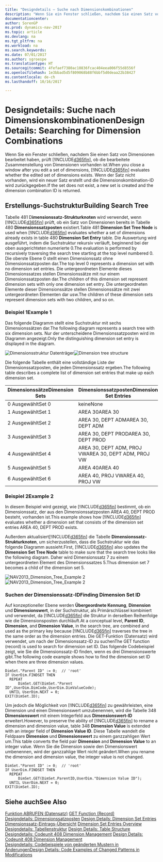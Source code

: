 ```yaml
---
title: "Designdetails – Suche nach Dimensionskombinationen"
description: "Wenn Sie ein Fenster schließen, nachdem Sie einen Satz von Dimensionen bearbeitet haben, prüft [!INCLUDE[d365fin](includes/d365fin_md.md)] , ob die bearbeitete Zusammenstellung von Dimensionen vorhanden ist. Wenn der Satz nicht vorhanden, wird ein neuer Satz erstellt und die Dimensionskombination-ID wird zurückgegeben."
documentationcenter: 
author: SorenGP
ms.prod: dynamics-nav-2017
ms.topic: article
ms.devlang: na
ms.tgt_pltfrm: na
ms.workload: na
ms.search.keywords: 
ms.date: 07/01/2017
ms.author: sgroespe
ms.translationtype: HT
ms.sourcegitcommit: 4fefaef7380ac10836fcac404eea006f55d8556f
ms.openlocfilehash: 1e3bbad5d5f809068b88f6bbf5d0deaa22b38427
ms.contentlocale: de-ch
ms.lasthandoff: 10/16/2017

---
```

# <a name="design-details-searching-for-dimension-combinations"></a><span data-ttu-id="2581d-104">Designdetails: Suche nach Dimensionskombinationen</span><span class="sxs-lookup"><span data-stu-id="2581d-104">Design Details: Searching for Dimension Combinations</span></span>
<span data-ttu-id="2581d-105">Wenn Sie ein Fenster schließen, nachdem Sie einen Satz von Dimensionen bearbeitet haben, prüft [!INCLUDE[d365fin](includes/d365fin_md.md)], ob die bearbeitete Zusammenstellung von Dimensionen vorhanden ist.</span><span class="sxs-lookup"><span data-stu-id="2581d-105">When you close a window after you edit a set of dimensions, [!INCLUDE[d365fin](includes/d365fin_md.md)] evaluates whether the edited set of dimensions exists.</span></span> <span data-ttu-id="2581d-106">Wenn der Satz nicht vorhanden, wird ein neuer Satz erstellt und die Dimensionskombination-ID wird zurückgegeben.</span><span class="sxs-lookup"><span data-stu-id="2581d-106">If the set does not exist, a new set is created and the dimension combination ID is returned.</span></span>  

## <a name="building-search-tree"></a><span data-ttu-id="2581d-107">Erstellungs-Suchstruktur</span><span class="sxs-lookup"><span data-stu-id="2581d-107">Building Search Tree</span></span>  
 <span data-ttu-id="2581d-108">Tabelle 481 D**imensionssatz-Strukturknoten** wird verwendet, wenn [!INCLUDE[d365fin](includes/d365fin_md.md)] prüft, ob ein Satz von Dimensionen bereits in Tabelle 480 **Dimensionssatzposten** existiert.</span><span class="sxs-lookup"><span data-stu-id="2581d-108">Table 481 **Dimension Set Tree Node** is used when [!INCLUDE[d365fin](includes/d365fin_md.md)] evaluates whether a set of dimensions already exists in table 480 **Dimension Set Entry** table.</span></span> <span data-ttu-id="2581d-109">Die Auswertung wird ausgeführt, indem die Suchstruktur rekursiv verläuft, beginnend bei der oben ausgerichteten numerierte 0.</span><span class="sxs-lookup"><span data-stu-id="2581d-109">The evaluation is performed by recursively traversing the search tree starting at the top level numbered 0.</span></span> <span data-ttu-id="2581d-110">Die oberste Ebene 0 stellt einen Dimensionssatz ohne Dimensionssatzposten dar.</span><span class="sxs-lookup"><span data-stu-id="2581d-110">The top level 0 represents a dimension set with no dimension set entries.</span></span> <span data-ttu-id="2581d-111">Die untergeordneten Elemente dieses Dimensionssatzes stellen Dimensionssätze mit nur einem Dimensionssatzposten dar.</span><span class="sxs-lookup"><span data-stu-id="2581d-111">The children of this dimension set represent dimension sets with only one dimension set entry.</span></span> <span data-ttu-id="2581d-112">Die untergeordneten Elemente dieser Dimensionssätze stellen Dimensionssätze mit zwei untergeordneten Elementen dar usw.</span><span class="sxs-lookup"><span data-stu-id="2581d-112">The children of these dimension sets represent dimension sets with two children, and so on.</span></span>  

### <a name="example-1"></a><span data-ttu-id="2581d-113">Beispiel 1</span><span class="sxs-lookup"><span data-stu-id="2581d-113">Example 1</span></span>  
 <span data-ttu-id="2581d-114">Das folgende Diagramm stellt eine Suchstruktur mit sechs Dimensionssätzen dar.</span><span class="sxs-lookup"><span data-stu-id="2581d-114">The following diagram represents a search tree with six dimension sets.</span></span> <span data-ttu-id="2581d-115">Nur der unterscheidene Dimensionssatzposten wird im Diagramm angezeigt.</span><span class="sxs-lookup"><span data-stu-id="2581d-115">Only the distinguishing dimension set entry is displayed in the diagram.</span></span>  

 <span data-ttu-id="2581d-116">![Dimensionsstruktur Datenträger](media/nav2013_dimension_tree.png "NAV2013_Dimension_Tree")</span><span class="sxs-lookup"><span data-stu-id="2581d-116">![Dimension tree structure](media/nav2013_dimension_tree.png "NAV2013_Dimension_Tree")</span></span>  

 <span data-ttu-id="2581d-117">Die folgende Tabelle enthält eine vollständige Liste der Dimensionssatzposten, die jeden Dimensionssatz ergeben.</span><span class="sxs-lookup"><span data-stu-id="2581d-117">The following table describes a complete list of dimension set entries that make up each dimension set.</span></span>  

|<span data-ttu-id="2581d-118">Dimensionssätze</span><span class="sxs-lookup"><span data-stu-id="2581d-118">Dimension Sets</span></span>|<span data-ttu-id="2581d-119">Dimensionssatzposten</span><span class="sxs-lookup"><span data-stu-id="2581d-119">Dimension Set Entries</span></span>|  
|--------------------|---------------------------|  
|<span data-ttu-id="2581d-120">0 Ausgewählt</span><span class="sxs-lookup"><span data-stu-id="2581d-120">Set 0</span></span>|<span data-ttu-id="2581d-121">keine</span><span class="sxs-lookup"><span data-stu-id="2581d-121">None</span></span>|  
|<span data-ttu-id="2581d-122">1 Ausgewählt</span><span class="sxs-lookup"><span data-stu-id="2581d-122">Set 1</span></span>|<span data-ttu-id="2581d-123">AREA 30</span><span class="sxs-lookup"><span data-stu-id="2581d-123">AREA 30</span></span>|  
|<span data-ttu-id="2581d-124">2 Ausgewählt</span><span class="sxs-lookup"><span data-stu-id="2581d-124">Set 2</span></span>|<span data-ttu-id="2581d-125">AREA 30, DEPT ADM</span><span class="sxs-lookup"><span data-stu-id="2581d-125">AREA 30, DEPT ADM</span></span>|  
|<span data-ttu-id="2581d-126">3 Ausgewählt</span><span class="sxs-lookup"><span data-stu-id="2581d-126">Set 3</span></span>|<span data-ttu-id="2581d-127">AREA 30, DEPT PROD</span><span class="sxs-lookup"><span data-stu-id="2581d-127">AREA 30, DEPT PROD</span></span>|  
|<span data-ttu-id="2581d-128">4 Ausgewählt</span><span class="sxs-lookup"><span data-stu-id="2581d-128">Set 4</span></span>|<span data-ttu-id="2581d-129">AREA 30, DEPT ADM, PROJ VW</span><span class="sxs-lookup"><span data-stu-id="2581d-129">AREA 30, DEPT ADM, PROJ VW</span></span>|  
|<span data-ttu-id="2581d-130">5 Ausgewählt</span><span class="sxs-lookup"><span data-stu-id="2581d-130">Set 5</span></span>|<span data-ttu-id="2581d-131">AREA 40</span><span class="sxs-lookup"><span data-stu-id="2581d-131">AREA 40</span></span>|  
|<span data-ttu-id="2581d-132">6 Ausgewählt</span><span class="sxs-lookup"><span data-stu-id="2581d-132">Set 6</span></span>|<span data-ttu-id="2581d-133">AREA 40, PROJ VW</span><span class="sxs-lookup"><span data-stu-id="2581d-133">AREA 40, PROJ VW</span></span>|  

### <a name="example-2"></a><span data-ttu-id="2581d-134">Beispiel 2</span><span class="sxs-lookup"><span data-stu-id="2581d-134">Example 2</span></span>  
 <span data-ttu-id="2581d-135">In diesem Beispiel wird gezeigt, wie [!INCLUDE[d365fin](includes/d365fin_md.md)] bestimmt, ob ein Dimensionssatz, der aus den Dimensionssatzposten AREA 40, DEPT PROD besteht, vorhanden ist.</span><span class="sxs-lookup"><span data-stu-id="2581d-135">This example shows how [!INCLUDE[d365fin](includes/d365fin_md.md)] evaluates whether a dimension set that consists of the dimension set entries AREA 40, DEPT PROD exists.</span></span>  

 <span data-ttu-id="2581d-136">Außerdem aktualisiert[!INCLUDE[d365fin](includes/d365fin_md.md)] die Tabelle **Dimensionssatz-Strukturknoten**, um sicherzustellen, dass die Suchstruktur wie das folgende Diagramm aussieht.</span><span class="sxs-lookup"><span data-stu-id="2581d-136">First, [!INCLUDE[d365fin](includes/d365fin_md.md)] also updates the **Dimension Set Tree Node** table to make sure that the search tree looks like the following diagram.</span></span> <span data-ttu-id="2581d-137">Daher wird Dimensionssatz 7 zu einem untergeordneten Element des Dimensionssatzes 5.</span><span class="sxs-lookup"><span data-stu-id="2581d-137">Thus dimension set 7 becomes a child of the dimension set 5.</span></span>  

 <span data-ttu-id="2581d-138">![NAV2013&#95;Dimension&#95;Tree&#95;Example 2](media/nav2013_dimension_tree_example2.png "NAV2013_Dimension_Tree_Example2")</span><span class="sxs-lookup"><span data-stu-id="2581d-138">![NAV2013&#95;Dimension&#95;Tree&#95;Example 2](media/nav2013_dimension_tree_example2.png "NAV2013_Dimension_Tree_Example2")</span></span>  

### <a name="finding-dimension-set-id"></a><span data-ttu-id="2581d-139">Suchen der Dimensionssatz-ID</span><span class="sxs-lookup"><span data-stu-id="2581d-139">Finding Dimension Set ID</span></span>  
 <span data-ttu-id="2581d-140">Auf konzeptioneller Ebene werden **Übergeordnete Kennung**, **Dimension** und **Dimensionswert**, in der Suchstruktur, als Primärschlüssel kombiniert und verwendet, da [!INCLUDE[d365fin](includes/d365fin_md.md)] die Struktur in derselben Reihenfolge wie die Dimensionsposten durchläuft.</span><span class="sxs-lookup"><span data-stu-id="2581d-140">At a conceptual level, **Parent ID**, **Dimension**, and **Dimension Value**, in the search tree, are combined and used as the primary key because [!INCLUDE[d365fin](includes/d365fin_md.md)] traverses the tree in the same order as the dimension entries.</span></span> <span data-ttu-id="2581d-141">Die GET-Funktion (Datensatz) wird verwendet, um nach der Dimensionssatz-ID zu suchen</span><span class="sxs-lookup"><span data-stu-id="2581d-141">The GET function (record) is used to search for dimension set ID.</span></span> <span data-ttu-id="2581d-142">Das folgende Codebeispiel zeigt, wie Sie die Dimensionssatz-ID finden, wenn es drei Dimensionswerte gibt.</span><span class="sxs-lookup"><span data-stu-id="2581d-142">The following code example shows how to find the dimension set ID when there are three dimension values.</span></span>  

```  
DimSet."Parent ID" := 0;  // 'root'  
IF UserDim.FINDSET THEN  
  REPEAT  
      DimSet.GET(DimSet."Parent ID",UserDim.DimCode,UserDim.DimValueCode);  
  UNTIL UserDim.NEXT = 0;  
EXIT(DimSet.ID);  

```  

 <span data-ttu-id="2581d-143">Um jedoch die Möglichkeit von [!INCLUDE[d365fin](includes/d365fin_md.md)] zu gewährleisten, eine Dimension und einen Dimensionswert umzubenennen, wird die Tabelle 348 **Dimensionswert** mit einem Integerfeld aus **Dimensionswert-ID** erweitert.</span><span class="sxs-lookup"><span data-stu-id="2581d-143">However, to preserve the ability of [!INCLUDE[d365fin](includes/d365fin_md.md)] to rename a dimension and dimension value, table 348 **Dimension Value** is extended with an integer field of **Dimension Value ID**.</span></span> <span data-ttu-id="2581d-144">Diese Tabelle wandelt die Feldpaare **Dimension** und **Dimensionswert** zu einem ganzzahligen Wert um.</span><span class="sxs-lookup"><span data-stu-id="2581d-144">This table converts the field pair **Dimension** and **Dimension Value** to an integer value.</span></span> <span data-ttu-id="2581d-145">Wenn Sie die Dimension sowie den Dimensionswert umbenennen, wird der ganzzahlige Wert nicht geändert.</span><span class="sxs-lookup"><span data-stu-id="2581d-145">When you rename the dimension and dimension value, the integer value is not changed.</span></span>  

```  
DimSet."Parent ID" := 0;  // 'root'  
IF UserDim.FINDSET THEN  
  REPEAT  
      DimSet.GET(DimSet.ParentID,UserDim."Dimension Value ID");  
  UNTIL UserDim.NEXT = 0;  
EXIT(DimSet.ID);  

```  

## <a name="see-also"></a><span data-ttu-id="2581d-146">Siehe auch</span><span class="sxs-lookup"><span data-stu-id="2581d-146">See Also</span></span>  
 <span data-ttu-id="2581d-147">[Funktion ABRUFEN (Datensatz)](https://msdn.microsoft.com/en-us/library/dd301056.aspx)  </span><span class="sxs-lookup"><span data-stu-id="2581d-147">[GET Function (Record)](https://msdn.microsoft.com/en-us/library/dd301056.aspx)  </span></span>  
 <span data-ttu-id="2581d-148">[Designdetails: Dimensionssatzposten](design-details-dimension-set-entries.md) </span><span class="sxs-lookup"><span data-stu-id="2581d-148">[Design Details: Dimension Set Entries](design-details-dimension-set-entries.md) </span></span>  
 <span data-ttu-id="2581d-149">[Dimensionssatz-Eintrags-Übersicht](design-details-dimension-set-entries-overview.md) </span><span class="sxs-lookup"><span data-stu-id="2581d-149">[Dimension Set Entries Overview](design-details-dimension-set-entries-overview.md) </span></span>  
 <span data-ttu-id="2581d-150">[Designdetails: Tabellenstruktur](design-details-table-structure.md) </span><span class="sxs-lookup"><span data-stu-id="2581d-150">[Design Details: Table Structure](design-details-table-structure.md) </span></span>  
 <span data-ttu-id="2581d-151">[Designdetails: Codeunit 408 Dimension Management](design-details-codeunit-408-dimension-management.md) </span><span class="sxs-lookup"><span data-stu-id="2581d-151">[Design Details: Codeunit 408 Dimension Management](design-details-codeunit-408-dimension-management.md) </span></span>  
 [<span data-ttu-id="2581d-152">Designdetails: Codebeispiele von geänderten Mustern in Änderungen</span><span class="sxs-lookup"><span data-stu-id="2581d-152">Design Details: Code Examples of Changed Patterns in Modifications</span></span>](design-details-code-examples-of-changed-patterns-in-modifications.md)

